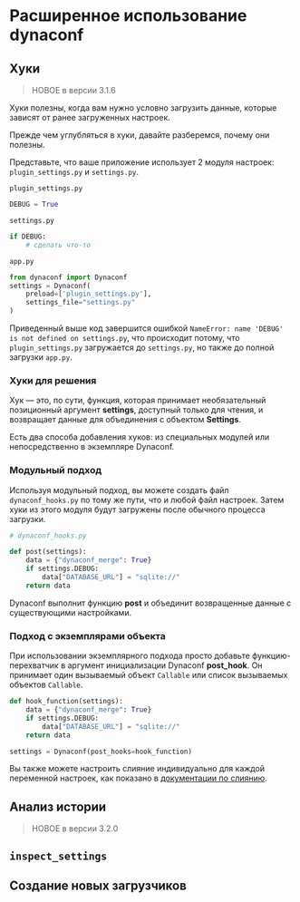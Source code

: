 # Расширенное использование dynaconf

## Хуки

> НОВОЕ в версии 3.1.6

Хуки полезны, когда вам нужно условно загрузить данные, которые зависят от ранее загруженных настроек.

Прежде чем углубляться в хуки, давайте разберемся, почему они полезны.

Представьте, что ваше приложение использует 2 модуля настроек: `plugin_settings.py` и `settings.py`.

`plugin_settings.py`

```python
DEBUG = True
```

`settings.py`

```python
if DEBUG:
    # сделать что-то
```

`app.py`

```python
from dynaconf import Dynaconf
settings = Dynaconf(
    preload=['plugin_settings.py'],
    settings_file="settings.py"
)
```

Приведенный выше код завершится ошибкой `NameError: name 'DEBUG' is not defined on settings.py`, что происходит потому, что `plugin_settings.py` загружается до `settings.py`, но также до полной загрузки `app.py`.

### Хуки для решения

Хук — это, по сути, функция, которая принимает необязательный позиционный аргумент **settings**, доступный только для чтения, и возвращает данные для объединения с объектом **Settings**.

Есть два способа добавления хуков: из специальных модулей или непосредственно в экземпляре Dynaconf.

### Модульный подход

Используя модульный подход, вы можете создать файл `dynaconf_hooks.py` по тому же пути, что и любой файл настроек. Затем хуки из этого модуля будут загружены после обычного процесса загрузки.

```python
# dynaconf_hooks.py

def post(settings):
    data = {"dynaconf_merge": True}
    if settings.DEBUG:
        data["DATABASE_URL"] = "sqlite://"
    return data
```

Dynaconf выполнит функцию **post** и объединит возвращенные данные с существующими настройками.

### Подход с экземплярами объекта

При использовании экземплярного подхода просто добавьте функцию-перехватчик в аргумент инициализации Dynaconf **post\_hook**. Он принимает один вызываемый объект `Callable` или список вызываемых объектов `Callable`.

```python
def hook_function(settings):
    data = {"dynaconf_merge": True}
    if settings.DEBUG:
        data["DATABASE_URL"] = "sqlite://"
    return data

settings = Dynaconf(post_hooks=hook_function)
```

Вы также можете настроить слияние индивидуально для каждой переменной настроек, как показано в [документации по слиянию](sliyanie-merging.md).

## Анализ истории

> НОВОЕ в версии 3.2.0

## `inspect_settings` <a href="#inspect_settings" id="inspect_settings"></a>

## Создание новых загрузчиков
